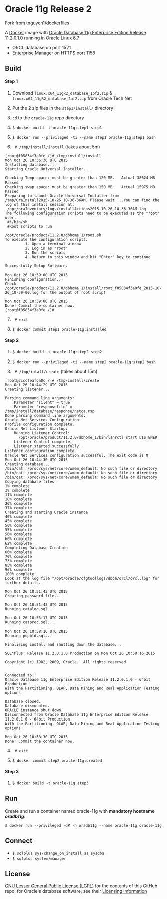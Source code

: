 # Oracle 11g Release 2 
Fork from [tnguyen1/dockerfiles](https://github.com/tnguyen1/dockerfiles/tree/master/oracle-11g)

A [Docker](https://www.docker.com/) image with [Oracle Database 11g Enterprise Edition Release 11.2.0.1.0](http://www.oracle.com/technetwork/database/enterprise-edition/overview/index.html) running in [Oracle Linux 6.7](http://www.oracle.com/us/technologies/linux/overview/index.html)
- ORCL database on port 1521
- Enterprise Manager on HTTPS port 1158

## Build

#### Step 1
1) Download `linux.x64_11gR2_database_1of2.zip` & `linux.x64_11gR2_database_2of2.zip` from Oracle Tech Net

2) Put the 2 zip files in the `step1/install/` directory

3) `cd` to the `oracle-11g` repo directory

4) `$ docker build -t oracle-11g:step1 step1`

5) `$ docker run --privileged -ti --name step1 oracle-11g:step1 bash`

6) ` # /tmp/install/install` (takes about 5m)
```
[root@f05834f3a0fe /]# /tmp/install/install
Mon Oct 26 10:36:36 UTC 2015
Installing database...
Starting Oracle Universal Installer...

Checking Temp space: must be greater than 120 MB.   Actual 38624 MB    Passed
Checking swap space: must be greater than 150 MB.   Actual 15975 MB    Passed
Preparing to launch Oracle Universal Installer from /tmp/OraInstall2015-10-26_10-36-36AM. Please wait ...You can find the log of this install session at:
 /opt/oraInventory/logs/installActions2015-10-26_10-36-36AM.log
The following configuration scripts need to be executed as the "root" user.
 #!/bin/sh
 #Root scripts to run

/opt/oracle/product/11.2.0/dbhome_1/root.sh
To execute the configuration scripts:
         1. Open a terminal window
         2. Log in as "root"
         3. Run the scripts
         4. Return to this window and hit "Enter" key to continue

Successfully Setup Software.

Mon Oct 26 10:39:00 UTC 2015
Finishing configuration...
Check /opt/oracle/product/11.2.0/dbhome_1/install/root_f05834f3a0fe_2015-10-26_10-39-00.log for the output of root script

Mon Oct 26 10:39:00 UTC 2015
Done! Commit the container now.
[root@f05834f3a0fe /]#
```

7) ` # exit`

8) `$ docker commit step1 oracle-11g:installed`

#### Step 2
1) `$ docker build -t oracle-11g:step2 step2`

2) `$ docker run --privileged -ti --name step2 oracle-11g:step2 bash`

3) ` # /tmp/intall/create` (takes about 15m)
```
[root@3cccfeafca0c /]# /tmp/install/create
Mon Oct 26 10:44:29 UTC 2015
Creating listener...   

Parsing command line arguments:
    Parameter "silent" = true
    Parameter "responsefile" = /tmp/install/database/response/netca.rsp
Done parsing command line arguments.
Oracle Net Services Configuration:
Profile configuration complete.
Oracle Net Listener Startup:
    Running Listener Control:
      /opt/oracle/product/11.2.0/dbhome_1/bin/lsnrctl start LISTENER
    Listener Control complete.
    Listener started successfully.
Listener configuration complete.
Oracle Net Services configuration successful. The exit code is 0
Mon Oct 26 10:44:30 UTC 2015
Creating database...
/bin/cat: /proc/sys/net/core/wmem_default: No such file or directory
/bin/cat: /proc/sys/net/core/wmem_default: No such file or directory
/bin/cat: /proc/sys/net/core/wmem_default: No such file or directory
Copying database files
1% complete
3% complete
11% complete
18% complete
26% complete
37% complete
Creating and starting Oracle instance
40% complete
45% complete
50% complete
55% complete
56% complete
60% complete
62% complete
Completing Database Creation
66% complete
70% complete
73% complete
85% complete
96% complete
100% complete
Look at the log file "/opt/oracle/cfgtoollogs/dbca/orcl/orcl.log" for further details.

Mon Oct 26 10:51:43 UTC 2015
Creating password file...

Mon Oct 26 10:51:43 UTC 2015
Running catalog.sql...

Mon Oct 26 10:53:17 UTC 2015
Running catproc.sql...

Mon Oct 26 10:58:16 UTC 2015
Running pupbld.sql...

Finalizing install and shutting down the database...

SQL*Plus: Release 11.2.0.1.0 Production on Mon Oct 26 10:58:16 2015

Copyright (c) 1982, 2009, Oracle.  All rights reserved.


Connected to:
Oracle Database 11g Enterprise Edition Release 11.2.0.1.0 - 64bit Production
With the Partitioning, OLAP, Data Mining and Real Application Testing options

Database closed.
Database dismounted.   
ORACLE instance shut down.
Disconnected from Oracle Database 11g Enterprise Edition Release 11.2.0.1.0 - 64bit Production
With the Partitioning, OLAP, Data Mining and Real Application Testing options

Mon Oct 26 10:58:30 UTC 2015
Done! Commit the container now.
```
4) ` # exit`

5) `$ docker commit step2 oracle-11g:created`

#### Step 3
1) `$ docker build -t oracle-11g step3`

## Run
Create and run a container named oracle-11g with **mandatory hostname *oradb11g***:
```
$ docker run --privileged -dP -h oradb11g --name oracle-11g oracle-11g
```

## Connect
- `$ sqlplus sys/change_on_install as sysdba`
- `$ sqlplus system/manager`

## License
[GNU Lesser General Public License (LGPL)](http://www.gnu.org/licenses/lgpl-3.0.txt) for the contents of this GitHub repo; for Oracle's database software, see their [Licensing Information](http://docs.oracle.com/cd/E11882_01/license.112/e47877/toc.htm)
